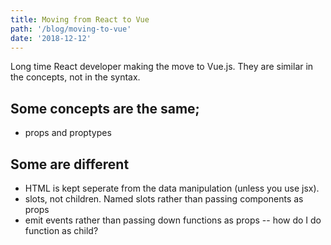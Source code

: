 ```yaml
---
title: Moving from React to Vue
path: '/blog/moving-to-vue'
date: '2018-12-12'
---
```


Long time React developer making the move to Vue.js.
They are similar in the concepts, not in the syntax.

## Some concepts are the same;

- props and proptypes

## Some are different

- HTML is kept seperate from the data manipulation (unless you use jsx).
- slots, not children. Named slots rather than passing components as props
- emit events rather than passing down functions as props
  -- how do I do function as child?
